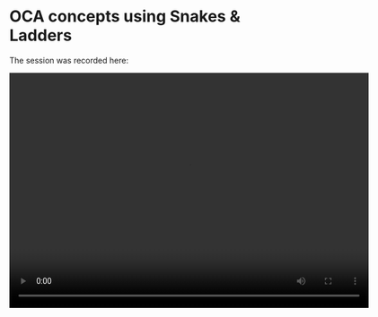 # OCA concepts using Snakes & Ladders

The session was recorded here:

<video width="640" height="420" controls >  
	<source src="https://projectcodex.ams3.digitaloceanspaces.com/bootcamp/objects/MostPopularDepartmentObjectsExercise-concepts-workshop.mp4" type="video/mp4">
</video>


